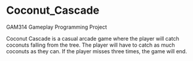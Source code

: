 # Coconut_Cascade
GAM314 Gameplay Programming Project

Coconut Cascade is a casual arcade game where the player will catch coconuts falling from the tree. The player will have to catch as much coconuts as they can. If the player misses three times, the game will end.
